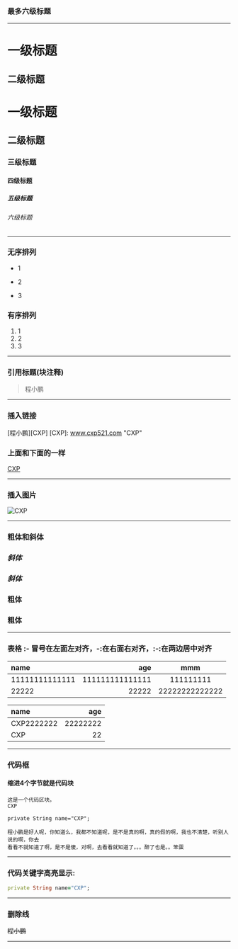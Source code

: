 ### 最多六级标题
***

一级标题
=============

二级标题
-------------

# 一级标题
## 二级标题
### 三级标题
#### 四级标题
##### 五级标题
###### 六级标题

---

### 无序排列

* 1
- 2
+ 3

### 有序排列

1. 1
2. 2
3. 3

- - -
### 引用标题(块注释)
> 程小鹏

***
### 插入链接

[程小鹏][CXP]
[CXP]: www.cxp521.com    "CXP"

### 上面和下面的一样

[CXP](www.cxp521.com)

***
### 插入图片

![CXP](cxp_logo.png)

***
### 粗体和斜体

### *斜体*
### _斜体_

### **粗体**
### __粗体__

---
### 表格   :- 冒号在左面左对齐，-:在右面右对齐，:-:在两边居中对齐

|       name      |       age       |      mmm       |
| :-------------- | ---------------:|:--------------:|
| 11111111111111  | 111111111111111 | 111111111      |
| 22222           |           22222 | 22222222222222 |

name | age
:---- | ----:
CXP2222222  | 22222222
CXP  | 22

---
### 代码框    
#### 缩进4个字节就是代码块

    这是一个代码区块。
    CXP    

`private String name="CXP";`  

```
程小鹏是好人呢，你知道么，我都不知道呢，是不是真的啊，真的假的啊，我也不清楚，听别人说的啊，你去
看看不就知道了啊，是不是傻，对啊，去看看就知道了。。。醉了也是。。笨蛋
```
---
### 代码关键字高亮显示:
```ruby
private String name="CXP";
```
---
### 删除线   
~~程小鹏~~

---
